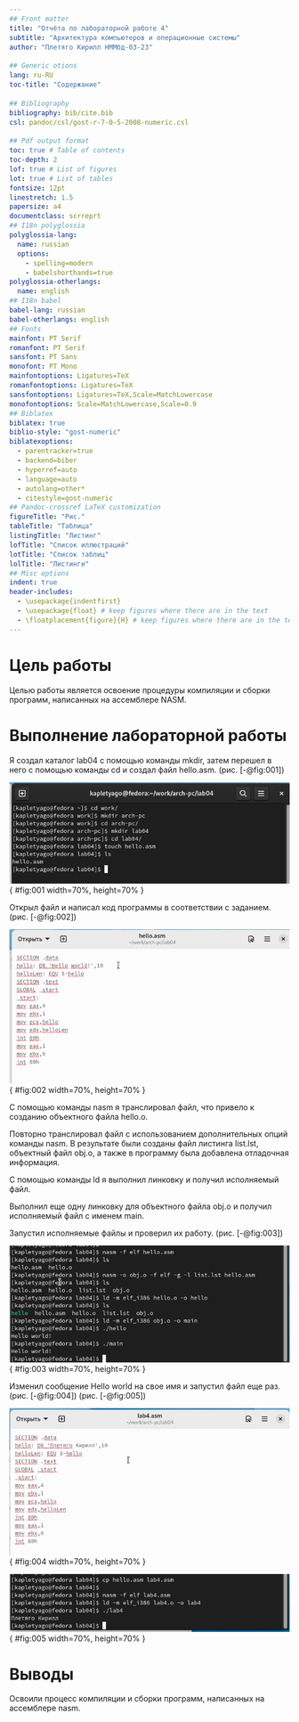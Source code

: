 ```yaml
---
## Front matter
title: "Отчёта по лабораторной работе 4"
subtitle: "Архитектура компьютеров и операционные системы"
author: "Плетяго Кирилл НММбд-03-23"

## Generic otions
lang: ru-RU
toc-title: "Содержание"

## Bibliography
bibliography: bib/cite.bib
csl: pandoc/csl/gost-r-7-0-5-2008-numeric.csl

## Pdf output format
toc: true # Table of contents
toc-depth: 2
lof: true # List of figures
lot: true # List of tables
fontsize: 12pt
linestretch: 1.5
papersize: a4
documentclass: scrreprt
## I18n polyglossia
polyglossia-lang:
  name: russian
  options:
	- spelling=modern
	- babelshorthands=true
polyglossia-otherlangs:
  name: english
## I18n babel
babel-lang: russian
babel-otherlangs: english
## Fonts
mainfont: PT Serif
romanfont: PT Serif
sansfont: PT Sans
monofont: PT Mono
mainfontoptions: Ligatures=TeX
romanfontoptions: Ligatures=TeX
sansfontoptions: Ligatures=TeX,Scale=MatchLowercase
monofontoptions: Scale=MatchLowercase,Scale=0.9
## Biblatex
biblatex: true
biblio-style: "gost-numeric"
biblatexoptions:
  - parentracker=true
  - backend=biber
  - hyperref=auto
  - language=auto
  - autolang=other*
  - citestyle=gost-numeric
## Pandoc-crossref LaTeX customization
figureTitle: "Рис."
tableTitle: "Таблица"
listingTitle: "Листинг"
lofTitle: "Список иллюстраций"
lotTitle: "Список таблиц"
lolTitle: "Листинги"
## Misc options
indent: true
header-includes:
  - \usepackage{indentfirst}
  - \usepackage{float} # keep figures where there are in the text
  - \floatplacement{figure}{H} # keep figures where there are in the text
---
```


# Цель работы

Целью работы является освоение процедуры компиляции и сборки программ, написанных на ассемблере NASM.

# Выполнение лабораторной работы

Я создал каталог lab04 с помощью команды mkdir, затем перешел в него с помощью команды cd и создал файл hello.asm.
(рис. [-@fig:001])

![Создание каталога и файла](image/01.png){ #fig:001 width=70%, height=70% }

Открыл файл и написал код программы в соответствии с заданием. (рис. [-@fig:002])

![Программа в файле hello.asm](image/02.png){ #fig:002 width=70%, height=70% }

С помощью команды nasm я транслировал файл, что привело к созданию объектного файла hello.o.

Повторно транслировал файл с использованием дополнительных опций команды nasm. 
В результате были созданы файл листинга list.lst, объектный файл obj.o, а также в программу была добавлена отладочная информация.

С помощью команды ld я выполнил линковку и получил исполняемый файл.

Выполнил еще одну линковку для объектного файла obj.o и получил исполняемый файл с именем main.
 
Запустил исполняемые файлы и проверил их работу. (рис. [-@fig:003])
 
![Трансляция, линковка и запуск программы](image/03.png){ #fig:003 width=70%, height=70% }

Изменил сообщение Hello world на свое имя и запустил файл еще раз. (рис. [-@fig:004]) (рис. [-@fig:005])

![Программа в файле lab4.asm](image/04.png){ #fig:004 width=70%, height=70% }

![Сборка и проверка программы lab4.asm](image/05.png){ #fig:005 width=70%, height=70% }

# Выводы

Освоили процесс компиляции и сборки программ, написанных на ассемблере nasm.
